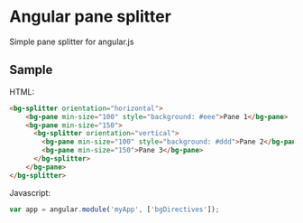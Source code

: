 # Angular pane splitter

Simple pane splitter for angular.js 

## Sample

HTML:
```html
<bg-splitter orientation="horizontal">
	<bg-pane min-size="100" style="background: #eee">Pane 1</bg-pane>
	<bg-pane min-size="150">
	  <bg-splitter orientation="vertical">
	    <bg-pane min-size="100" style="background: #ddd">Pane 2</bg-pane>
	    <bg-pane min-size="150">Pane 3</bg-pane>
	  </bg-splitter>
	</bg-pane>
</bg-splitter>
```

Javascript:
```javascript
var app = angular.module('myApp', ['bgDirectives']);
```
 